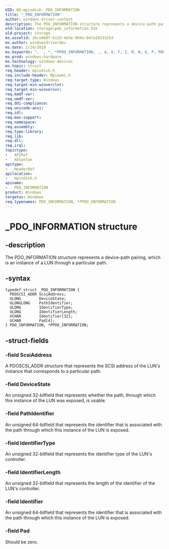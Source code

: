 ```yaml
---
UID: NS:mpiodisk._PDO_INFORMATION
title: "_PDO_INFORMATION"
author: windows-driver-content
description: The PDO_INFORMATION structure represents a device-path pairing, which is an instance of a LUN through a particular path.
old-location: storage\pdo_information.htm
old-project: storage
ms.assetid: 26ce460f-b12d-4e5e-994a-047a1853325d
ms.author: windowsdriverdev
ms.date: 2/24/2018
ms.keywords: ",  , *, *PPDO_INFORMATION, ,, A, D, F, I, M, N, O, P, PDO_INFORMATION, PDO_INFORMATION structure [Storage Devices], PPDO_INFORMATION, PPDO_INFORMATION structure pointer [Storage Devices], R, T, _, _PDO_INFORMATION, mpiodisk/PDO_INFORMATION, mpiodisk/PPDO_INFORMATION, storage.pdo_information, structs-scsibus_da7fe7ec-475b-4779-b4ed-7cf903fe2525.xml"
ms.prod: windows-hardware
ms.technology: windows-devices
ms.topic: struct
req.header: mpiodisk.h
req.include-header: Mpiowmi.h
req.target-type: Windows
req.target-min-winverclnt: 
req.target-min-winversvr: 
req.kmdf-ver: 
req.umdf-ver: 
req.ddi-compliance: 
req.unicode-ansi: 
req.idl: 
req.max-support: 
req.namespace: 
req.assembly: 
req.type-library: 
req.lib: 
req.dll: 
req.irql: 
topictype:
-	APIRef
-	kbSyntax
apitype:
-	HeaderDef
apilocation:
-	mpiodisk.h
apiname:
-	PDO_INFORMATION
product: Windows
targetos: Windows
req.typenames: PDO_INFORMATION, *PPDO_INFORMATION
---
```


# _PDO_INFORMATION structure


## -description


The PDO_INFORMATION structure represents a device-path pairing, which is an instance of a LUN through a particular path.


## -syntax


````
typedef struct _PDO_INFORMATION {
  PDOSCSI_ADDR ScsiAddress;
  ULONG        DeviceState;
  ULONGLONG    PathIdentifier;
  ULONG        IdentifierType;
  ULONG        IdentifierLength;
  UCHAR        Identifier[32];
  UCHAR        Pad[4];
} PDO_INFORMATION, *PPDO_INFORMATION;
````


## -struct-fields




### -field ScsiAddress

A PDOSCSI_ADDR structure that represents the SCSI address of the LUN's instance that corresponds to a particular path.


### -field DeviceState

An unsigned 32-bitfield that represents whether the path, through which this instance of the LUN was exposed, is usable.


### -field PathIdentifier

An unsigned 64-bitfield that represents the identifier that is associated with the path through which this instance of the LUN is exposed.


### -field IdentifierType

An unsigned 32-bitfield that represents the identifier type of the LUN's controller.


### -field IdentifierLength

An unsigned 32-bitfield that represents the length of the identifier of the LUN's controller.


### -field Identifier

An unsigned 64-bitfield that represents the identifier that is associated with the path through which this instance of the LUN is exposed.


### -field Pad

Should be zero.

